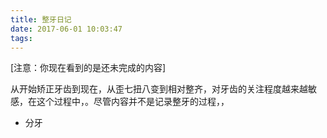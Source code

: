 ```yaml
---
title: 整牙日记
date: 2017-06-01 10:03:47
tags:
---
```

[注意：你现在看到的是还未完成的内容]

从开始矫正牙齿到现在，从歪七扭八变到相对整齐，对牙齿的关注程度越来越敏感，在这个过程中，。尽管内容并不是记录整牙的过程，，

- 分牙